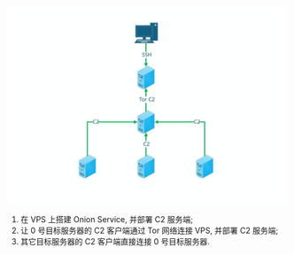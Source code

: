 ![利用 Tor 和 C2 隐藏 IP](./../../../images/%E5%88%A9%E7%94%A8%20Tor%20%E5%92%8C%20C2%20%E9%9A%90%E8%97%8F%20IP/%E5%88%A9%E7%94%A8%20Tor%20%E5%92%8C%20C2%20%E9%9A%90%E8%97%8F%20IP.svg)

1. 在 VPS 上搭建 Onion Service, 并部署 C2 服务端;
2. 让 0 号目标服务器的 C2 客户端通过 Tor 网络连接 VPS, 并部署 C2 服务端;
3. 其它目标服务器的 C2 客户端直接连接 0 号目标服务器.